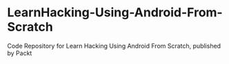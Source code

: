 # LearnHacking-Using-Android-From-Scratch
Code Repository for Learn Hacking Using Android From Scratch, published by Packt
